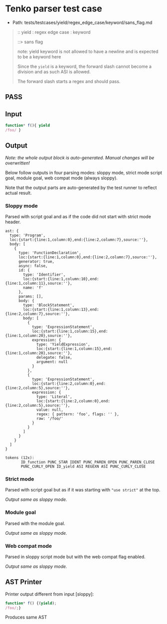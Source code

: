 # Tenko parser test case

- Path: tests/testcases/yield/regex_edge_case/keyword/sans_flag.md

> :: yield : regex edge case : keyword
>
> ::> sans flag
>
> note: yield keyword is not allowed to have a newline and is expected to be a keyword here
>
> Since the `yield` is a keyword, the forward slash cannot become a division and as such ASI is allowed.
>
> The forward slash starts a regex and should pass.

## PASS

## Input


`````js
function* f(){ yield
/foo/ }
`````

## Output

_Note: the whole output block is auto-generated. Manual changes will be overwritten!_

Below follow outputs in four parsing modes: sloppy mode, strict mode script goal, module goal, web compat mode (always sloppy).

Note that the output parts are auto-generated by the test runner to reflect actual result.

### Sloppy mode

Parsed with script goal and as if the code did not start with strict mode header.

`````
ast: {
  type: 'Program',
  loc:{start:{line:1,column:0},end:{line:2,column:7},source:''},
  body: [
    {
      type: 'FunctionDeclaration',
      loc:{start:{line:1,column:0},end:{line:2,column:7},source:''},
      generator: true,
      async: false,
      id: {
        type: 'Identifier',
        loc:{start:{line:1,column:10},end:{line:1,column:11},source:''},
        name: 'f'
      },
      params: [],
      body: {
        type: 'BlockStatement',
        loc:{start:{line:1,column:13},end:{line:2,column:7},source:''},
        body: [
          {
            type: 'ExpressionStatement',
            loc:{start:{line:1,column:15},end:{line:1,column:20},source:''},
            expression: {
              type: 'YieldExpression',
              loc:{start:{line:1,column:15},end:{line:1,column:20},source:''},
              delegate: false,
              argument: null
            }
          },
          {
            type: 'ExpressionStatement',
            loc:{start:{line:2,column:0},end:{line:2,column:5},source:''},
            expression: {
              type: 'Literal',
              loc:{start:{line:2,column:0},end:{line:2,column:5},source:''},
              value: null,
              regex: { pattern: 'foo', flags: '' },
              raw: '/foo/'
            }
          }
        ]
      }
    }
  ]
}

tokens (12x):
       ID_function PUNC_STAR IDENT PUNC_PAREN_OPEN PUNC_PAREN_CLOSE
       PUNC_CURLY_OPEN ID_yield ASI REGEXN ASI PUNC_CURLY_CLOSE
`````

### Strict mode

Parsed with script goal but as if it was starting with `"use strict"` at the top.

_Output same as sloppy mode._

### Module goal

Parsed with the module goal.

_Output same as sloppy mode._

### Web compat mode

Parsed in sloppy script mode but with the web compat flag enabled.

_Output same as sloppy mode._

## AST Printer

Printer output different from input [sloppy]:

````js
function* f() {(yield);
/foo/;}
````

Produces same AST
